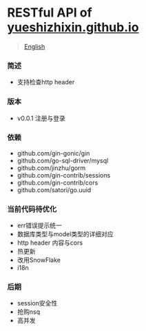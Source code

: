 # RESTful API of [yueshizhixin.github.io](https://yueshizhixin.github.io)

>[English](README.en.md)

### 简述
- 支持检查http header

### 版本
- v0.0.1 注册与登录 

### 依赖
- github.com/gin-gonic/gin
- github.com/go-sql-driver/mysql
- github.com/jinzhu/gorm
- github.com/gin-contrib/sessions
- github.com/gin-contrib/cors
- github.com/satori/go.uuid

### 当前代码待优化
- err错误提示统一
- 数据库类型与model类型的详细对应
- http header 内容与cors
- 热更新
- 改用SnowFlake
- i18n

### 后期
- session安全性
- 抢购nsq
- 高并发
